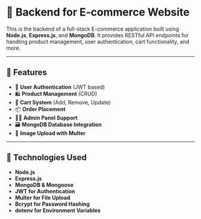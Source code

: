# 🛒 Backend for E-commerce Website

This is the backend of a full-stack E-commerce application built using **Node.js**, **Express.js**, and **MongoDB**. It provides RESTful API endpoints for handling product 
management, user authentication, cart functionality, and more.

---

## 🚀 Features

- 🔐 **User Authentication** (JWT based)
- 🛍️ **Product Management** (CRUD)
- 🛒 **Cart System** (Add, Remove, Update)
- 📦 **Order Placement**
- 🧑‍💻 **Admin Panel Support**
- 🗃️ **MongoDB Database Integration**
- 📁 **Image Upload with Multer**

---

## 🔧 Technologies Used

- **Node.js**
- **Express.js**
- **MongoDB & Mongoose**
- **JWT for Authentication**
- **Multer for File Upload**
- **Bcrypt for Password Hashing**
- **dotenv for Environment Variables**
